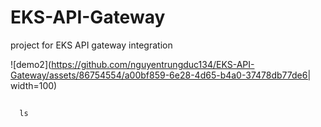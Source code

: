 # EKS-API-Gateway
project for EKS API gateway integration

![demo2](https://github.com/nguyentrungduc134/EKS-API-Gateway/assets/86754554/a00bf859-6e28-4d65-b4a0-37478db77de6| width=100)



##
      ls

